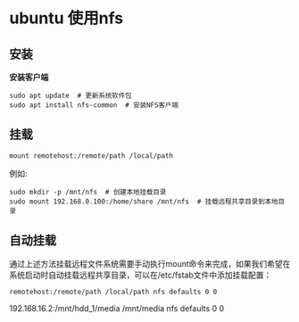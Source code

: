 # ubuntu 使用nfs

## 安装


**安装客户端**
```shell
sudo apt update  # 更新系统软件包
sudo apt install nfs-common  # 安装NFS客户端
```


## 挂载

```shell
mount remotehost:/remote/path /local/path
```

例如:
```shell
sudo mkdir -p /mnt/nfs  # 创建本地挂载目录
sudo mount 192.168.0.100:/home/share /mnt/nfs  # 挂载远程共享目录到本地目录
```


## 自动挂载

通过上述方法挂载远程文件系统需要手动执行mount命令来完成，如果我们希望在系统启动时自动挂载远程共享目录，可以在/etc/fstab文件中添加挂载配置：
```shell
remotehost:/remote/path /local/path nfs defaults 0 0
```

192.168.16.2:/mnt/hdd_1/media /mnt/media nfs defaults 0 0